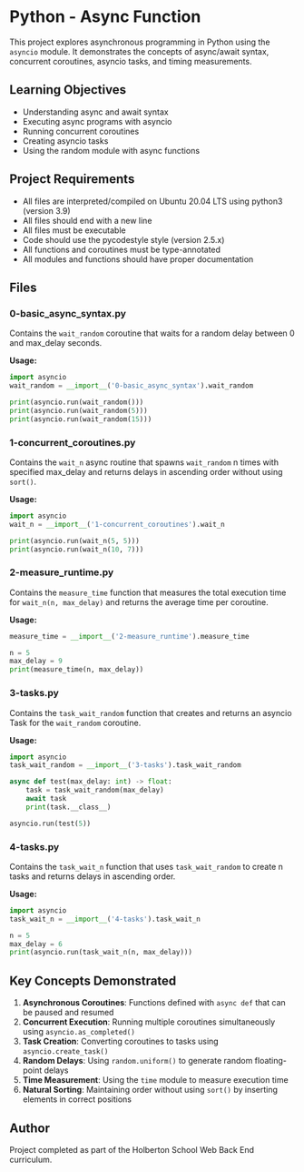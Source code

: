 # Python - Async Function

This project explores asynchronous programming in Python using the `asyncio` module. It demonstrates the concepts of async/await syntax, concurrent coroutines, asyncio tasks, and timing measurements.

## Learning Objectives

- Understanding async and await syntax
- Executing async programs with asyncio
- Running concurrent coroutines
- Creating asyncio tasks
- Using the random module with async functions

## Project Requirements

- All files are interpreted/compiled on Ubuntu 20.04 LTS using python3 (version 3.9)
- All files should end with a new line
- All files must be executable
- Code should use the pycodestyle style (version 2.5.x)
- All functions and coroutines must be type-annotated
- All modules and functions should have proper documentation

## Files

### 0-basic_async_syntax.py
Contains the `wait_random` coroutine that waits for a random delay between 0 and max_delay seconds.

**Usage:**
```python
import asyncio
wait_random = __import__('0-basic_async_syntax').wait_random

print(asyncio.run(wait_random()))
print(asyncio.run(wait_random(5)))
print(asyncio.run(wait_random(15)))
```

### 1-concurrent_coroutines.py
Contains the `wait_n` async routine that spawns `wait_random` n times with specified max_delay and returns delays in ascending order without using `sort()`.

**Usage:**
```python
import asyncio
wait_n = __import__('1-concurrent_coroutines').wait_n

print(asyncio.run(wait_n(5, 5)))
print(asyncio.run(wait_n(10, 7)))
```

### 2-measure_runtime.py
Contains the `measure_time` function that measures the total execution time for `wait_n(n, max_delay)` and returns the average time per coroutine.

**Usage:**
```python
measure_time = __import__('2-measure_runtime').measure_time

n = 5
max_delay = 9
print(measure_time(n, max_delay))
```

### 3-tasks.py
Contains the `task_wait_random` function that creates and returns an asyncio Task for the `wait_random` coroutine.

**Usage:**
```python
import asyncio
task_wait_random = __import__('3-tasks').task_wait_random

async def test(max_delay: int) -> float:
    task = task_wait_random(max_delay)
    await task
    print(task.__class__)

asyncio.run(test(5))
```

### 4-tasks.py
Contains the `task_wait_n` function that uses `task_wait_random` to create n tasks and returns delays in ascending order.

**Usage:**
```python
import asyncio
task_wait_n = __import__('4-tasks').task_wait_n

n = 5
max_delay = 6
print(asyncio.run(task_wait_n(n, max_delay)))
```

## Key Concepts Demonstrated

1. **Asynchronous Coroutines**: Functions defined with `async def` that can be paused and resumed
2. **Concurrent Execution**: Running multiple coroutines simultaneously using `asyncio.as_completed()`
3. **Task Creation**: Converting coroutines to tasks using `asyncio.create_task()`
4. **Random Delays**: Using `random.uniform()` to generate random floating-point delays
5. **Time Measurement**: Using the `time` module to measure execution time
6. **Natural Sorting**: Maintaining order without using `sort()` by inserting elements in correct positions

## Author

Project completed as part of the Holberton School Web Back End curriculum.